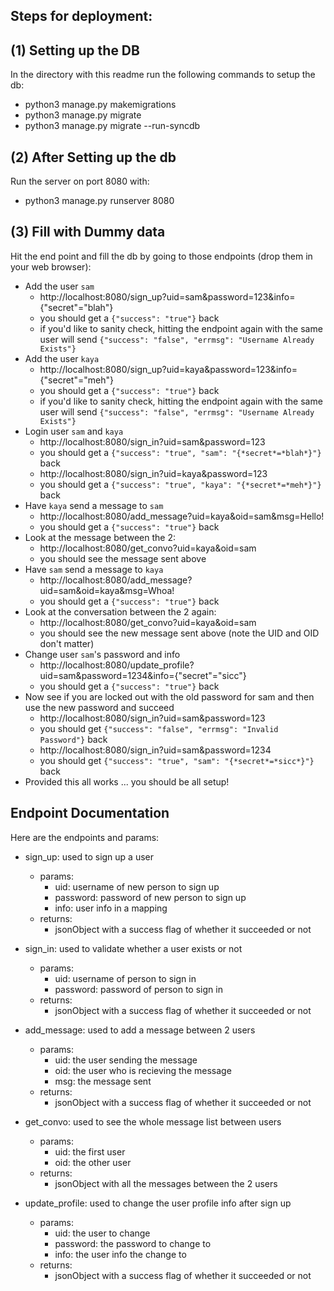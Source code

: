 Steps for deployment:
---------------------

(1) Setting up the DB
---------------------
In the directory with this readme run the following commands to setup the db:
- python3 manage.py makemigrations
- python3 manage.py migrate
- python3 manage.py migrate --run-syncdb

(2) After Setting up the db
---------------------------
Run the server on port 8080 with:
- python3 manage.py runserver 8080

(3) Fill with Dummy data
------------------------
Hit the end point and fill the db by going to those endpoints (drop them in your web browser):
- Add the user `sam`
  - http://localhost:8080/sign_up?uid=sam&password=123&info={"secret"="blah"}
  - you should get a `{"success": "true"}` back 
  - if you'd like to sanity check, hitting the endpoint again with the same user will send `{"success": "false", "errmsg": "Username Already Exists"}` 
- Add the user `kaya`
  - http://localhost:8080/sign_up?uid=kaya&password=123&info={"secret"="meh"}
  - you should get a `{"success": "true"}` back 
  - if you'd like to sanity check, hitting the endpoint again with the same user will send `{"success": "false", "errmsg": "Username Already Exists"}`
- Login user `sam` and `kaya`
  - http://localhost:8080/sign_in?uid=sam&password=123
  - you should get a `{"success": "true", "sam": "{*secret*=*blah*}"}` back
  - http://localhost:8080/sign_in?uid=kaya&password=123
  - you should get a `{"success": "true", "kaya": "{*secret*=*meh*}"}` back
- Have `kaya` send a message to `sam`
  - http://localhost:8080/add_message?uid=kaya&oid=sam&msg=Hello!
  - you should get a `{"success": "true"}` back 
- Look at the message between the 2:
  - http://localhost:8080/get_convo?uid=kaya&oid=sam
  - you should see the message sent above
- Have `sam` send a message to `kaya`
  - http://localhost:8080/add_message?uid=sam&oid=kaya&msg=Whoa!
  - you should get a `{"success": "true"}` back 
- Look at the conversation between the 2 again:
  - http://localhost:8080/get_convo?uid=kaya&oid=sam
  - you should see the new message sent above (note the UID and OID don't matter)
- Change user `sam`'s password and info
  - http://localhost:8080/update_profile?uid=sam&password=1234&info={"secret"="sicc"}
  - you should get a `{"success": "true"}` back
- Now see if you are locked out with the old password for sam and then use the new password and succeed
  - http://localhost:8080/sign_in?uid=sam&password=123
  - you should get `{"success": "false", "errmsg": "Invalid Password"}` back
  - http://localhost:8080/sign_in?uid=sam&password=1234
  - you should get `{"success": "true", "sam": "{*secret*=*sicc*}"}` back
- Provided this all works ... you should be all setup!

Endpoint Documentation
----------------------
Here are the endpoints and params:
- sign_up: used to sign up a user
  - params:
    - uid: username of new person to sign up
    - password: password of new person to sign up
    - info: user info in a mapping
  - returns:
    - jsonObject with a success flag of whether it succeeded or not

- sign_in: used to validate whether a user exists or not
  - params:
    - uid: username of person to sign in
    - password: password of person to sign in
  - returns:
    - jsonObject with a success flag of whether it succeeded or not

- add_message: used to add a message between 2 users
  - params:
    - uid: the user sending the message
    - oid: the user who is recieving the message
    - msg: the message sent
  - returns:
    - jsonObject with a success flag of whether it succeeded or not

- get_convo: used to see the whole message list between users
  - params:
    - uid: the first user
    - oid: the other user
  - returns:
    - jsonObject with all the messages between the 2 users

- update_profile: used to change the user profile info after sign up
  - params:
    - uid: the user to change
    - password: the password to change to
    - info: the user info the change to
  - returns:
    - jsonObject with a success flag of whether it succeeded or not
